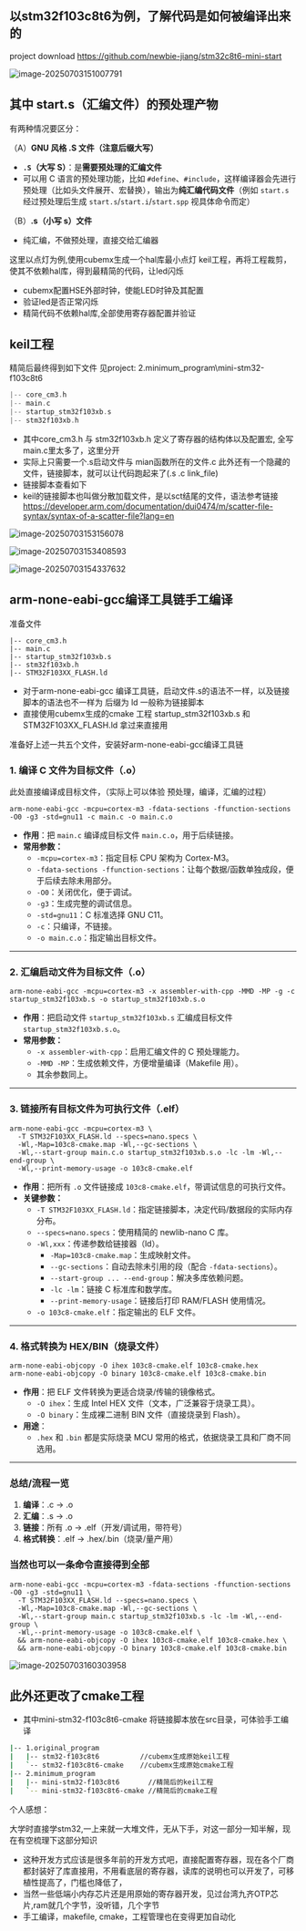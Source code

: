 ## 以stm32f103c8t6为例，了解代码是如何被编译出来的

project download https://github.com/newbie-jiang/stm32c8t6-mini-start

![image-20250703151007791](https://newbie-typora.oss-cn-shenzhen.aliyuncs.com/TyporaJPG/image-20250703151007791.png)

## 其中 start.s（汇编文件）的预处理产物

有两种情况要区分：

（A）**GNU 风格 .S 文件（注意后缀大写）**

- **`.S`（大写 S）**：是**需要预处理的汇编文件**
- 可以用 C 语言的预处理功能，比如 `#define`、`#include`，这样编译器会先进行预处理（比如头文件展开、宏替换），输出为**纯汇编代码文件**（例如 `start.s` 经过预处理后生成 `start.s`/`start.i`/`start.spp` 视具体命令而定）

（B）**.s（小写 s）文件**

- 纯汇编，不做预处理，直接交给汇编器



这里以点灯为例,使用cubemx生成一个hal库最小点灯 keil工程，再将工程裁剪，使其不依赖hal库，得到最精简的代码，让led闪烁

- cubemx配置HSE外部时钟，使能LED时钟及其配置
- 验证led是否正常闪烁
- 精简代码不依赖hal库,全部使用寄存器配置并验证

## keil工程

精简后最终得到如下文件   见project:   2.minimum_program\mini-stm32-f103c8t6

```c
|-- core_cm3.h
|-- main.c
|-- startup_stm32f103xb.s
|-- stm32f103xb.h
```

- 其中core_cm3.h  与 stm32f103xb.h 定义了寄存器的结构体以及配置宏,  全写main.c里太多了，这里分开
- 实际上只需要一个.s启动文件与 mian函数所在的文件.c  此外还有一个隐藏的文件，链接脚本，就可以让代码跑起来了(.s .c link_file)
- 链接脚本查看如下
- keil的链接脚本也叫做分散加载文件，是以sct结尾的文件，语法参考链接 https://developer.arm.com/documentation/dui0474/m/scatter-file-syntax/syntax-of-a-scatter-file?lang=en

![image-20250703153156078](https://newbie-typora.oss-cn-shenzhen.aliyuncs.com/TyporaJPG/image-20250703153156078.png)

![image-20250703153408593](https://newbie-typora.oss-cn-shenzhen.aliyuncs.com/TyporaJPG/image-20250703153408593.png)

![image-20250703154337632](https://newbie-typora.oss-cn-shenzhen.aliyuncs.com/TyporaJPG/image-20250703154337632.png)

## arm-none-eabi-gcc编译工具链手工编译

准备文件

```
|-- core_cm3.h
|-- main.c
|-- startup_stm32f103xb.s
|-- stm32f103xb.h
|-- STM32F103XX_FLASH.ld
```

- 对于arm-none-eabi-gcc 编译工具链，启动文件.s的语法不一样，以及链接脚本的语法也不一样为 后缀为 ld 一般称为链接脚本
- 直接使用cubemx生成的cmake 工程   startup_stm32f103xb.s 和 STM32F103XX_FLASH.ld 拿过来直接用

准备好上述一共五个文件，安装好arm-none-eabi-gcc编译工具链



### 1. **编译 C 文件为目标文件（.o）**   

此处直接编译成目标文件，（实际上可以体验 预处理，编译，汇编的过程）

```
arm-none-eabi-gcc -mcpu=cortex-m3 -fdata-sections -ffunction-sections -O0 -g3 -std=gnu11 -c main.c -o main.c.o
```

- **作用**：把 `main.c` 编译成目标文件 `main.c.o`，用于后续链接。
- **常用参数：**
  - `-mcpu=cortex-m3`：指定目标 CPU 架构为 Cortex-M3。
  - `-fdata-sections -ffunction-sections`：让每个数据/函数单独成段，便于后续去除未用部分。
  - `-O0`：关闭优化，便于调试。
  - `-g3`：生成完整的调试信息。
  - `-std=gnu11`：C 标准选择 GNU C11。
  - `-c`：只编译，不链接。
  - `-o main.c.o`：指定输出目标文件。

------

### 2. **汇编启动文件为目标文件（.o）**

```
arm-none-eabi-gcc -mcpu=cortex-m3 -x assembler-with-cpp -MMD -MP -g -c startup_stm32f103xb.s -o startup_stm32f103xb.s.o
```

- **作用**：把启动文件 `startup_stm32f103xb.s` 汇编成目标文件 `startup_stm32f103xb.s.o`。
- **常用参数：**
  - `-x assembler-with-cpp`：启用汇编文件的 C 预处理能力。
  - `-MMD -MP`：生成依赖文件，方便增量编译（Makefile 用）。
  - 其余参数同上。

------

### 3. **链接所有目标文件为可执行文件（.elf）**

```
arm-none-eabi-gcc -mcpu=cortex-m3 \
  -T STM32F103XX_FLASH.ld --specs=nano.specs \
  -Wl,-Map=103c8-cmake.map -Wl,--gc-sections \
  -Wl,--start-group main.c.o startup_stm32f103xb.s.o -lc -lm -Wl,--end-group \
  -Wl,--print-memory-usage -o 103c8-cmake.elf
```

- **作用**：把所有 `.o` 文件链接成 `103c8-cmake.elf`，带调试信息的可执行文件。
- **关键参数：**
  - `-T STM32F103XX_FLASH.ld`：指定链接脚本，决定代码/数据段的实际内存分布。
  - `--specs=nano.specs`：使用精简的 newlib-nano C 库。
  - `-Wl,xxx`：传递参数给链接器（ld）。
    - `-Map=103c8-cmake.map`：生成映射文件。
    - `--gc-sections`：自动去除未引用的段（配合 `-fdata-sections`）。
    - `--start-group ... --end-group`：解决多库依赖问题。
    - `-lc -lm`：链接 C 标准库和数学库。
    - `--print-memory-usage`：链接后打印 RAM/FLASH 使用情况。
  - `-o 103c8-cmake.elf`：指定输出的 ELF 文件。

------

### 4. **格式转换为 HEX/BIN（烧录文件）**

```
arm-none-eabi-objcopy -O ihex 103c8-cmake.elf 103c8-cmake.hex
arm-none-eabi-objcopy -O binary 103c8-cmake.elf 103c8-cmake.bin
```

- **作用**：把 ELF 文件转换为更适合烧录/传输的镜像格式。
  - `-O ihex`：生成 Intel HEX 文件（文本，广泛兼容于烧录工具）。
  - `-O binary`：生成裸二进制 BIN 文件（直接烧录到 Flash）。
- **用途**：
  - `.hex` 和 `.bin` 都是实际烧录 MCU 常用的格式，依据烧录工具和厂商不同选用。

------

### **总结/流程一览**

1. **编译**：.c → .o
2. **汇编**：.s → .o
3. **链接**：所有 .o → .elf（开发/调试用，带符号）
4. **格式转换**：.elf → .hex/.bin（烧录/量产用）



### 当然也可以一条命令直接得到全部

```
arm-none-eabi-gcc -mcpu=cortex-m3 -fdata-sections -ffunction-sections -O0 -g3 -std=gnu11 \
  -T STM32F103XX_FLASH.ld --specs=nano.specs \
  -Wl,-Map=103c8-cmake.map -Wl,--gc-sections \
  -Wl,--start-group main.c startup_stm32f103xb.s -lc -lm -Wl,--end-group \
  -Wl,--print-memory-usage -o 103c8-cmake.elf \
  && arm-none-eabi-objcopy -O ihex 103c8-cmake.elf 103c8-cmake.hex \
  && arm-none-eabi-objcopy -O binary 103c8-cmake.elf 103c8-cmake.bin
```



![image-20250703160303958](https://newbie-typora.oss-cn-shenzhen.aliyuncs.com/TyporaJPG/image-20250703160303958.png)



## 此外还更改了cmake工程

- 其中mini-stm32-f103c8t6-cmake 将链接脚本放在src目录，可体验手工编译

```bash
|-- 1.original_program         
|   |-- stm32-f103c8t6          //cubemx生成原始keil工程
|   `-- stm32-f103c8t6-cmake    //cubemx生成原始cmake工程
|-- 2.minimum_program
|   |-- mini-stm32-f103c8t6       //精简后的keil工程
|   `-- mini-stm32-f103c8t6-cmake //精简后的cmake工程

```







个人感想：

大学时直接学stm32,一上来就一大堆文件，无从下手，对这一部分一知半解，现在有空梳理下这部分知识

- 这种开发方式应该是很多年前的开发方式吧，直接配置寄存器，现在各个厂商都封装好了库直接用，不用看底层的寄存器，读库的说明也可以开发了，可移植性提高了，门槛也降低了，
- 当然一些低端小内存芯片还是用原始的寄存器开发，见过台湾九齐OTP芯片,ram就几个字节，没听错，几个字节
- 手工编译，makefile,  cmake，工程管理也在变得更加自动化
